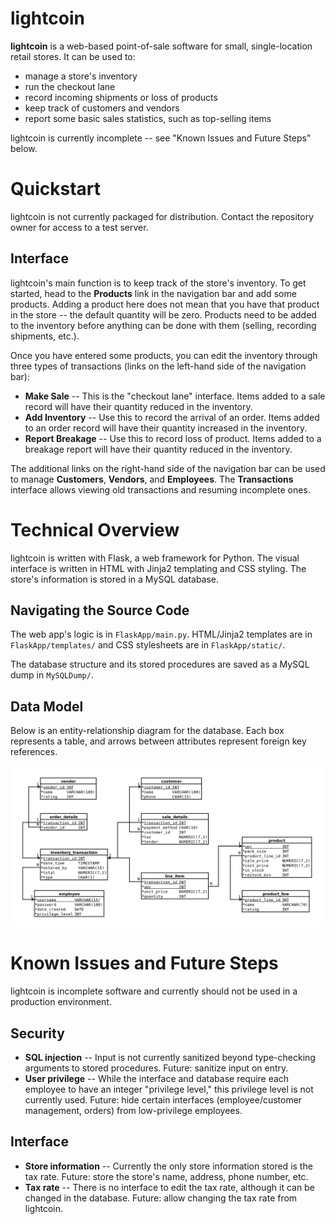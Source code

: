 lightcoin
=========

**lightcoin** is a web-based point-of-sale software for small,
single-location retail stores. It can be used to:
* manage a store's inventory
* run the checkout lane
* record incoming shipments or loss of products
* keep track of customers and vendors
* report some basic sales statistics, such as top-selling items

lightcoin is currently incomplete -- see "Known Issues and Future Steps"
below.

Quickstart
==========

lightcoin is not currently packaged for distribution. Contact the repository
owner for access to a test server.

Interface
---------

lightcoin's main function is to keep track of the store's inventory. To get
started, head to the **Products** link in the navigation bar and add some
products. Adding a product here does not mean that you have that product in
the store -- the default quantity will be zero.
Products need to be added to the inventory before
anything can be done with them (selling, recording shipments, etc.).

Once you have entered some products, you can edit the inventory through
three types of transactions (links on the left-hand side of the navigation
bar):
* **Make Sale** -- This is the "checkout lane" interface. Items added
  to a sale record will have their quantity reduced in the inventory.
* **Add Inventory** -- Use this to record the arrival of an order.
  Items added to an order record will have their quantity increased in
  the inventory.
* **Report Breakage** -- Use this to record loss of product. Items
  added to a breakage report will have their quantity reduced in
  the inventory.

The additional links on the right-hand side of the navigation bar can be
used to manage **Customers**, **Vendors**, and **Employees**.
The **Transactions** interface allows viewing old transactions and resuming
incomplete ones.

Technical Overview
==================

lightcoin is written with Flask, a web framework for Python. The visual
interface is written in HTML with Jinja2 templating and CSS styling.
The store's information is stored in a MySQL database.

Navigating the Source Code
--------------------------

The web app's logic is in `FlaskApp/main.py`. HTML/Jinja2 templates are in
`FlaskApp/templates/` and CSS stylesheets are in `FlaskApp/static/`.

The database structure and its stored procedures are saved as a MySQL
dump in `MySQLDump/`.

Data Model
----------

Below is an entity-relationship diagram for the database. Each box represents
a table, and arrows between attributes represent foreign key references.

![entity-relationship diagram](er_diagram.png)

Known Issues and Future Steps
=============================

lightcoin is incomplete software and currently should not be used in a
production environment.

Security
--------

* **SQL injection** -- Input is not currently sanitized beyond type-checking
  arguments to stored procedures. Future: sanitize input on entry.
* **User privilege** -- While the interface and database require each employee
  to have an integer "privilege level," this privilege level is not currently
  used. Future: hide certain interfaces (employee/customer management, orders)
  from low-privilege employees.

Interface
---------

* **Store information** -- Currently the only store information stored is
  the tax rate. Future: store the store's name, address, phone number, etc.
* **Tax rate** -- There is no interface to edit the tax rate, although it can
  be changed in the database. Future: allow changing the tax rate from
  lightcoin.
